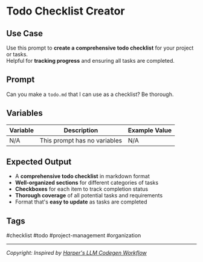# Todo Checklist Creator

## **Use Case**  
Use this prompt to **create a comprehensive todo checklist** for your project or tasks.  
Helpful for **tracking progress** and ensuring all tasks are completed.

## **Prompt**  
Can you make a `todo.md` that I can use as a checklist? Be thorough.

## **Variables**  
| Variable | Description | Example Value |
|----------|------------|--------------|
| N/A | This prompt has no variables | N/A |

## **Expected Output**  
- A **comprehensive todo checklist** in markdown format
- **Well-organized sections** for different categories of tasks
- **Checkboxes** for each item to track completion status
- **Thorough coverage** of all potential tasks and requirements
- Format that's **easy to update** as tasks are completed

## **Tags**  
#checklist #todo #project-management #organization

---

*Copyright: Inspired by [Harper's LLM Codegen Workflow](https://harper.blog/2025/02/16/my-llm-codegen-workflow-atm/)*
